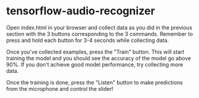 # tensorflow-audio-recognizer
Open index.html in your browser and collect data as you did in the previous section with the 3 buttons corresponding to the 3 commands. Remember to press and hold each button for 3-4 seconds while collecting data.

Once you've collected examples, press the "Train" button. This will start training the model and you should see the accuracy of the model go above 90%. If you don't achieve good model performance, try collecting more data.

Once the training is done, press the "Listen" button to make predictions from the microphone and control the slider!
